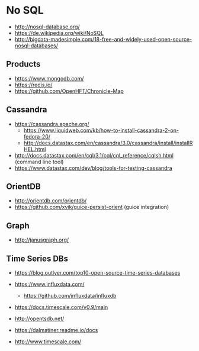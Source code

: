 # No SQL

* http://nosql-database.org/
* https://de.wikipedia.org/wiki/NoSQL
* http://bigdata-madesimple.com/18-free-and-widely-used-open-source-nosql-databases/

## Products

* https://www.mongodb.com/
* https://redis.io/
* https://github.com/OpenHFT/Chronicle-Map

## Cassandra

* https://cassandra.apache.org/
  + https://www.liquidweb.com/kb/how-to-install-cassandra-2-on-fedora-20/
  + http://docs.datastax.com/en/cassandra/3.0/cassandra/install/installRHEL.html
* http://docs.datastax.com/en/cql/3.1/cql/cql_reference/cqlsh.html (command line tool)
* https://www.datastax.com/dev/blog/tools-for-testing-cassandra

## OrientDB

* http://orientdb.com/orientdb/
* https://github.com/xvik/guice-persist-orient (guice integration)

## Graph

* http://janusgraph.org/

## Time Series DBs

* https://blog.outlyer.com/top10-open-source-time-series-databases

* https://www.influxdata.com/
  + https://github.com/influxdata/influxdb
* https://docs.timescale.com/v0.9/main
* http://opentsdb.net/
* https://dalmatiner.readme.io/docs
* http://www.timescale.com/
